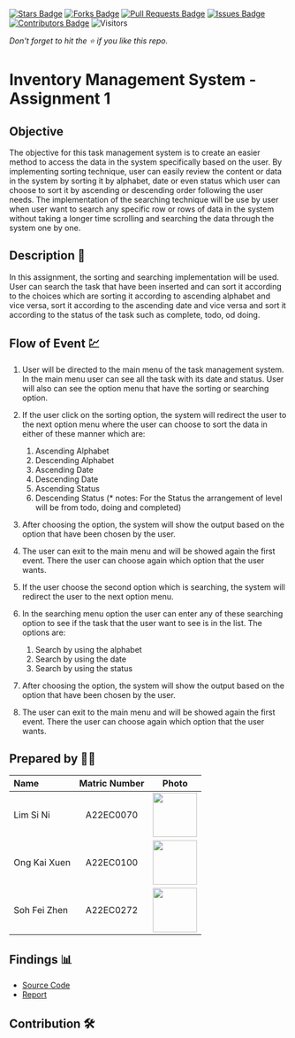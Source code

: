 [![Stars Badge](https://img.shields.io/github/stars/jjn7702/SECJ2013-DSA)](https://github.com/jjn7702/SECJ2013-DSA/Submission/Sample/stargazers)
[![Forks Badge](https://img.shields.io/github/forks/jjn7702/SECJ2013-DSA)](https://github.com/jjn7702/SECJ2013-DSA/Submission/Sample/network/members)
[![Pull Requests Badge](https://img.shields.io/github/issues-pr/jjn7702/SECJ2013-DSA)](https://github.com/jjn7702/SECJ2013-DSA/Submission/Sample/pulls)
[![Issues Badge](https://img.shields.io/github/issues/jjn7702/SECJ2013-DSA)](https://github.com/jjn7702/SECJ2013-DSA/Submission/Sample/issues)
[![Contributors Badge](https://img.shields.io/github/contributors/jjn7702/SECJ2013-DSA?color=2b9348)](https://github.com/jjn7702/SECJ2013-DSA/Submission/Sample/graphs/contributors)
![Visitors](https://api.visitorbadge.io/api/visitors?path=https%3A%2F%2Fgithub.com%2Fjjn7702%2FSECJ2013-DSA%2FSubmission%2FSample&labelColor=%23d9e3f0&countColor=%23697689&style=flat)

_Don't forget to hit the :star: if you like this repo._

# Inventory Management System - Assignment 1
## Objective
The objective for this task management system is to create an easier method to access the data in the system specifically based on the user. By implementing sorting technique, user can easily review the content or data in the system by sorting it by alphabet, date or even status which user can choose to sort it by ascending or descending order following the user needs. The implementation of the searching technique will be use by user when user want to search any specific row or rows of data in the system without taking a longer time scrolling and searching the data through the system one by one.

## Description 📝

In this assignment, the sorting and searching implementation will be used. User can search the task that have been inserted and can sort it according to the choices which are sorting it according to ascending alphabet and vice versa, sort it according to the ascending date and vice versa and sort it according to the status of the task such as complete, todo, od doing.

## Flow of Event 💹

1. User will be directed to the main menu of the task management system. In the main menu user can see all the task with its date and status. User will also can see the option menu that have the sorting or searching option.

2. If the user click on the sorting option, the system will redirect the user to the next option menu where the user can choose to sort the data in either of these manner which are:

    1. Ascending Alphabet
    2. Descending Alphabet
    3. Ascending Date
    4. Descending Date
    5. Ascending Status
    6. Descending Status
    (* notes: For the Status the arrangement of level will be from todo, doing and completed)

3. After choosing the option, the system will show the output based on the option that have been chosen by the user.

4. The user can exit to the main menu and will be showed again the first event. There the user can choose again which option that the user wants.

5. If the user choose the second option which is searching, the system will redirect the user to the next option menu.

6. In the searching menu option the user can enter any of these searching option to see if the task that the user want to see is in the list. The options are:
    1. Search by using the alphabet
    2. Search by using the date
    3. Search by using the status

7. After choosing the option, the system will show the output based on the option that have been chosen by the user.

8. The user can exit to the main menu and will be showed again the first event. There the user can choose again which option that the user wants.

## Prepared by 🧑‍💻

| Name             | Matric Number | Photo                                                         |
| :---------------- | :-------------: | :------------------------------------------------------------: |
| Lim Si Ni          | A22EC0070        | <a href="https://github.com/jjn7702/SECJ2013-DSA/blob/main/Submission/sec02/Tempest/img/luqman.jpg" title="luqman"><img src="https://github.com/jjn7702/SECJ2013-DSA/blob/main/Submission/sec02/Tempest/img/luqman.jpg" width=80px, height=80px>     |
| Ong Kai Xuen       | A22EC0100        | <a href="https://avatars.githubusercontent.com/u/116987481?v=4" title="Icon by Trazobanana"><img src="https://avatars.githubusercontent.com/u/116987481?v=4" width=80px, height=80px>         |
| Soh Fei Zhen       | A22EC0272       | <a href="https://avatars.githubusercontent.com/u/128279457?v=4" title="Anas"><img src="https://avatars.githubusercontent.com/u/128279457?v=4" width=80px, height=80px> |


## Findings 📊

- [Source Code](./source_code)
- [Report](./report)

## Contribution 🛠️
